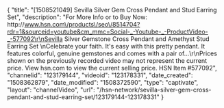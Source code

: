 {
    "title": "[1508521049] Sevilla Silver Gem Cross Pendant and Stud Earring Set",
    "description": "For More Info or to Buy Now: http:\/\/www.hsn.com\/products\/seo\/8514704?rdr=1&sourceid=youtube&cm_mmc=Social-_-Youtube-_-ProductVideo-_-577092\r\nSevilla Silver Gemstone Cross Pendant and Amethyst Stud Earring Set \nCelebrate your faith. It's easy with this pretty pendant. It features colorful, genuine gemstones and comes with a pair of...\r\nPrices shown on the previously recorded video may not represent the current price.  View hsn.com to view the current selling price. HSN Item #577092",
    "channelid": "123179144",
    "videoid": "123178331",
    "date_created": "1508362879",
    "date_modified": "1508372590",
    "type": "captivate",
    "layout": "channelVideo",
    "url": "\/hsn-network\/sevilla-silver-gem-cross-pendant-and-stud-earring-set\/123179144-123178331"
}